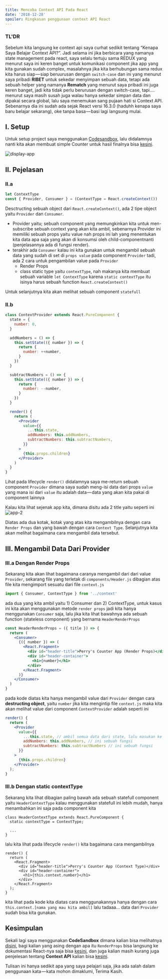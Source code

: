 ```yaml
---
title: Mencoba Context API Pada React
date: '2018-12-28'
spoiler: Ringkasan penggunaan context API React
---
```


### TL'DR

Sebelum kita langsung ke context api saya curhat sedikit tentang “Kenapa Saya Belajar Context API?”. Jadi selama ini jika berbicara yang namanya state management pada react, saya selalu tertuju sama REDUX yang menurut saya ini keren banget untuk komunikasi component jika app yang kita gunakan sudah complex, masalahnya jika kita berhubungan sama redux kita harus siap — siap beruurusan dengan `switch-case` dan ini yang menurut saya pribadi **RIBET** untuk sekedar menyimpan sebuah data, tetapi ada sebuah helper yang namanya **Rematch** yang menurut saya pribadi ini juga keren banget, jadi kita tidak perlu berurusan dengan switch-case, tapi…. menurut saya masih susah juga walau hanya sekedar simpan data dan dipakai secara global, lalu saya menemukan sang pujaan hati si Context API. Sebenarnya dia ini sudah ada sejak React versi 16.3.0 (haduhh kenapa saya baru belajar sekarang), oke tanpa basa — basi lagi langsung mulai.

## I. Setup

Untuk setup project saya menggunakan [Codesandbox](https://codesandbox.io/), lalu didalamnya nanti kita akan membuat simple Counter untuk hasil finalnya bisa [kesini](https://codesandbox.io/s/n7rj5lxrzp).

![display-app](./app.png)

## II. Pejelasan

### II.a

```jsx
let ContextType
const { Provider, Consumer } = (ContextType = React.createContext())
```

Desctructing sebuah object dari `React.createContext()`, ada 2 tipe object yaitu `Provider` dan `Consumer`.

- Provider yaitu; sebuah component yang memungkinkan kita untuk men-subscribe sebuah context yang akan kita ambil, sebenarnya Provider ini memiliki sebuah props yaitu value nah props ini lah yang menentukan kita data apa saja yang akan di konsumsi oleh child-componentnanti (penjelasannya ada di fungsi render).
- terakhir ada `Consumer` kalau ini kita gunakan untuk mengambil sebuah data yang sudah di set di `props value` pada component `Provider` tadi, ada 2 cara untuk pengambilan value pada `Provider`
  - Render Props
  - class static type yaitu `contextType`, nah makanya kita membuat sebuah variable `let ContextType` karena `static contextType` itu isinya harus sebuah function `React.createContext()`

Untuk selanjutnya kita akan melihat sebuah component `statefull`

### II.b

```jsx
class ContextProvider extends React.PureComponent {
  state = {
    number: 0,
  }

  addNumbers = () => {
    this.setState(({ number }) => {
      return {
        number: ++number,
      }
    })
  }

  subtractNumbers = () => {
    this.setState(({ number }) => {
      return {
        number: --number,
      }
    })
  }

  render() {
    return (
      <Provider
        value={{
          ...this.state,
          addNumbers: this.addNumbers,
          subtractNumbers: this.subtractNumbers,
        }}
      >
        {this.props.children}
      </Provider>
    )
  }
}
```

Lihat pada lifecycle `render()` didalamnya saya me-return sebuah component `Provider` dimana saya sudah meng-isi data dari props `value` yang mana isi dari `value` itu adalah data — data yang akan kita pakai di component lainnya

Kalau kita lihat sejenak app kita, dimana disitu ada 2 title yaitu seperti ini
![app-2](./app-2.png)

Diatas ada dua kotak, kotak yang atas kita mengambilnya dengan cara `Render Props` dan yang bawah dengan cara `Context Type`. Selanjutnya kita akan melihat bagaimana cara mengambil data tersebut.

## III. Mengambil Data Dari Provider

### III.a Dengan Render Props

Sekarang kita akan lihat bagaimana caranya mengambil dari dari value `Provider`, sekarang file yang terletak di `components/Header.js` dibagian atas file kita mengimport sesuatu dari file `context.js`

```jsx
import { Consumer, ContextType } from '../context'
```

ada dua yang kita ambil yaitu 1) Consumer dan 2) ContextType, untuk kasus ini kita akan menggunakan metode `render props` jadi kita hanya menggunakan `Consumer` saja, lalu jika kita lihat bawahnya ada sebuah function (stateless component) yang bernama `HeaderRenderProps`

```jsx
const HeaderRenderProps = ({ title }) => {
  return (
    <Consumer>
      {({ number }) => (
        <React.Fragment>
          <div id="header-title">Perry's Counter App (Render Props)</div>
          <div id="header-container">
            <h1>{number}</h1>
          </div>
        </React.Fragment>
      )}
    </Consumer>
  )
}
```

pada kode diatas kita hanya mengambil value dari `Provider` dengan cara **destructing object**, yaitu `number` jika kita mengintip file `context.js` maka kita akan melihat value dari component `ContextProvider` adalah seperti ini

```jsx
render() {
  return (
    <Provider
      value={{
        ...this.state, // ambil semua data dari state, lalu masukan ke dalam sini
        addNumbers: this.addNumbers, // ini sebuah fungsi
        subtractNumbers: this.subtractNumbers // ini sebuah fungsi
      }}
    >
      {this.props.children}
    </Provider>
  );
}
```

### III.b Dengan static contextType

Sekarang kita lihat dibagian paling bawah ada sebuah statefull component yaitu `HeaderContextType` kalau menggunakan statefull ini lebih mudah, hanya menambahkan ini saja pada component kita

```jsx{2}
class HeaderContextType extends React.PureComponent {
  static contextType = ContextType;

  ...
}
```

lalu kita lihat pada lifecycle `render()` kita bagaimana cara mengambilnya

```jsx{6}
render() {
  return (
    <React.Fragment>
      <div id="header-title">Perry's Counter App (Context Type)</div>
      <div id="header-container">
        <h1>{this.context.number}</h1>
      </div>
    </React.Fragment>
  );
}
```

kita lihat pada kode kita diatas cara menggunakannya hanya dengan cara `this.context.[nama yang mau kita ambil]` lalu tadaaa… data dari `Provider` sudah bisa kita gunakan.

## Kesimpulan

Sekali lagi saya menggunakan **CodeSandbox** dimana kalian bisa melihatnya [disini](https://codesandbox.io/s/n7rj5lxrzp), bagi kalian yang asing dengan apa itu `RenderProps` bisa langsung ke dokumentasi React-nya saja bisa [kesini](https://reactjs.org/docs/render-props.html), dan juga kalian masih kurang juga penjelesan tentang **Context API** kalian bisa [kesini](https://reactjs.org/docs/context.html).

Tulisan ini hanya sedikit apa yang saya pelajari saja, jika ada salah dalam penggunaan kata — kata mohon dimaklumi, Terima Kasih.
